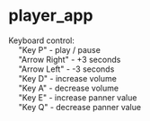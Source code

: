 # player_app <br />
Keyboard control: <br />
  &emsp; "Key P" - play / pause <br />
  &emsp; "Arrow Right" - +3 seconds <br />
  &emsp; "Arrow Left" - -3 seconds <br />
  &emsp; "Key D" - increase volume <br />
  &emsp; "Key A" - decrease volume <br />
  &emsp; "Key E" - increase panner value <br />
  &emsp; "Key Q" - decrease panner value <br />
